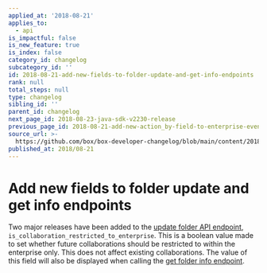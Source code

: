 ```yaml
---
applied_at: '2018-08-21'
applies_to:
  - api
is_impactful: false
is_new_feature: true
is_index: false
category_id: changelog
subcategory_id: ''
id: 2018-08-21-add-new-fields-to-folder-update-and-get-info-endpoints
rank: null
total_steps: null
type: changelog
sibling_id: ''
parent_id: changelog
next_page_id: 2018-08-23-java-sdk-v2230-release
previous_page_id: 2018-08-21-add-new-action_by-field-to-enterprise-events
source_url: >-
  https://github.com/box/box-developer-changelog/blob/main/content/2018/08-21-add-new-fields-to-folder-update-and-get-info-endpoints.md
published_at: 2018/08-21
---
```

# Add new fields to folder update and get info endpoints

Two major releases have been added to the [update folder API endpoint](endpoint://put-folders-id),
`is_collaboration_restricted_to_enterprise`. This is a boolean value made to
set whether future collaborations should be restricted to within the enterprise
only. This does not affect existing collaborations. The value of this field
will also be displayed when calling the [get folder info endpoint](endpoint://get-folders-id).